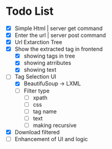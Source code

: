 
# Todo List

- [x] Simple Html | server get command
- [x] Enter the url | server post command
- [x] Url Extarction Tree
- [x] Show the extracted tag in frontend
  - [x] showing tags in tree
  - [x] showing atrributes
  - [x] showing text
- [ ] Tag Selection UI
  - [x] BeautifuSoup -> LXML
  - [ ] Filter type
    - [ ] xpath
    - [ ] css
    - [ ] tag name
    - [ ] text
    - [ ] making recursive
- [x] Download filtered
- [ ] Enhancement of UI and logic
